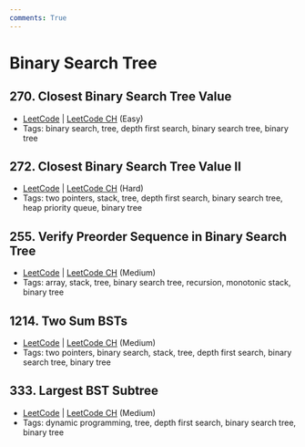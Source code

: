 ```yaml
---
comments: True
---
```


# Binary Search Tree

## 270. Closest Binary Search Tree Value

-   [LeetCode](https://leetcode.com/problems/closest-binary-search-tree-value/) | [LeetCode CH](https://leetcode.cn/problems/closest-binary-search-tree-value/) (Easy)
-   Tags: binary search, tree, depth first search, binary search tree, binary tree


## 272. Closest Binary Search Tree Value II

-   [LeetCode](https://leetcode.com/problems/closest-binary-search-tree-value-ii/) | [LeetCode CH](https://leetcode.cn/problems/closest-binary-search-tree-value-ii/) (Hard)
-   Tags: two pointers, stack, tree, depth first search, binary search tree, heap priority queue, binary tree


## 255. Verify Preorder Sequence in Binary Search Tree

-   [LeetCode](https://leetcode.com/problems/verify-preorder-sequence-in-binary-search-tree/) | [LeetCode CH](https://leetcode.cn/problems/verify-preorder-sequence-in-binary-search-tree/) (Medium)
-   Tags: array, stack, tree, binary search tree, recursion, monotonic stack, binary tree


## 1214. Two Sum BSTs

-   [LeetCode](https://leetcode.com/problems/two-sum-bsts/) | [LeetCode CH](https://leetcode.cn/problems/two-sum-bsts/) (Medium)
-   Tags: two pointers, binary search, stack, tree, depth first search, binary search tree, binary tree


## 333. Largest BST Subtree

-   [LeetCode](https://leetcode.com/problems/largest-bst-subtree/) | [LeetCode CH](https://leetcode.cn/problems/largest-bst-subtree/) (Medium)
-   Tags: dynamic programming, tree, depth first search, binary search tree, binary tree

